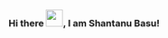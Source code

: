 ### Hi there <img src="https://raw.githubusercontent.com/MartinHeinz/MartinHeinz/master/wave.gif" width="30px">, I am Shantanu Basu!


<!--
**Shantanuubasu/Shantanuubasu** is a ✨ _special_ ✨ repository because its `README.md` (this file) appears on your GitHub profile.

Here are some ideas to get you started:

- 🔭 I’m currently working on ...
- 🌱 I’m currently learning ...
- 👯 I’m looking to collaborate on ...
- 🤔 I’m looking for help with ...
- 💬 Ask me about ...
- 📫 How to reach me: ...
- 😄 Pronouns: ...
- ⚡ Fun fact: ...
-->
